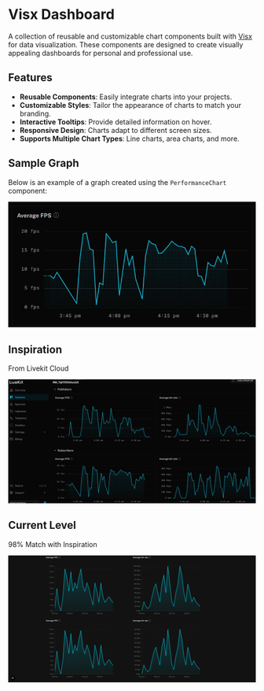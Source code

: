 # Visx Dashboard

A collection of reusable and customizable chart components built with [Visx](https://airbnb.io/visx/) for data visualization. These components are designed to create visually appealing dashboards for personal and professional use.

## Features

- **Reusable Components**: Easily integrate charts into your projects.
- **Customizable Styles**: Tailor the appearance of charts to match your branding.
- **Interactive Tooltips**: Provide detailed information on hover.
- **Responsive Design**: Charts adapt to different screen sizes.
- **Supports Multiple Chart Types**: Line charts, area charts, and more.

## Sample Graph

Below is an example of a graph created using the `PerformanceChart` component:

![Sample Graph](./public/Graph.png)

## Inspiration

From Livekit Cloud

![Sample Graph](./public/Inspiration.png)

## Current Level

98% Match with Inspiration

![Sample Graph](./public/Graph0.png)
